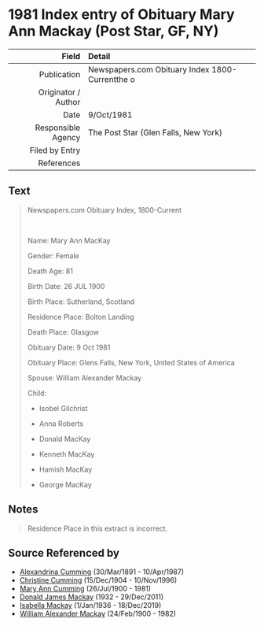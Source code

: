 ﻿---
layout: page
permalink: /sources/s26370776
---

# 1981 Index entry of Obituary Mary Ann Mackay (Post Star, GF, NY)

Field | Detail
---:|:---
Publication | Newspapers.com Obituary Index 1800-Currentthe o
Originator / Author | 
Date | 9/Oct/1981
Responsible Agency | The Post Star (Glen Falls, New York)
Filed by Entry | 
References | 

## Text

> Newspapers.com Obituary Index, 1800-Current
>
> <br/>
>
> Name: Mary Ann MacKay
>
> Gender: Female
>
> Death Age: 81
>
> Birth Date: 26 JUL 1900
>
> Birth Place: Sutherland, Scotland
>
> Residence Place: Bolton Landing
>
> Death Place: Glasgow
>
> Obituary Date: 9 Oct 1981
>
> Obituary Place: Glens Falls, New York, United States of America
>
> Spouse: William Alexander Mackay
>
> Child: 
>
>   * Isobel Gilchrist
>
>   * Anna Roberts
>
>   * Donald MacKay
>
>   * Kenneth MacKay
>
>   * Hamish MacKay
>
>   * George MacKay
>

## Notes

> Residence Place in this extract is incorrect.
>


## Source Referenced by

* [Alexandrina Cumming](../people/@i57186713@-alexandrina-cumming-b1891-3-30-d1987-4-10.md) (30/Mar/1891 - 10/Apr/1987)
* [Christine Cumming](../people/@i24328630@-christine-cumming-b1904-12-15-d1996-11-10.md) (15/Dec/1904 - 10/Nov/1996)
* [Mary Ann Cumming](../people/@i48241984@-mary-ann-cumming-b1900-7-26-d1981.md) (26/Jul/1900 - 1981)
* [Donald James Mackay](../people/@i43065376@-donald-james-mackay-b1932-d2011-12-29.md) (1932 - 29/Dec/2011)
* [Isabella Mackay](../people/@i25303611@-isabella-mackay-b1936-1-1-d2019-12-18.md) (1/Jan/1936 - 18/Dec/2019)
* [William Alexander Mackay](../people/@i9383584@-william-alexander-mackay-b1900-2-24-d1982.md) (24/Feb/1900 - 1982)
